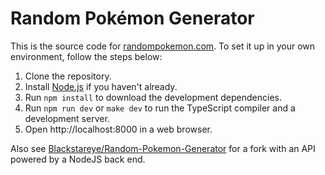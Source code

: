 # Random Pokémon Generator
This is the source code for [randompokemon.com](https://randompokemon.com). To set it up in your own environment, follow the steps below:

1. Clone the repository.
2. Install [Node.js](https://nodejs.org) if you haven't already.
3. Run `npm install` to download the development dependencies.
4. Run `npm run dev` or `make dev` to run the TypeScript compiler and a development server.
5. Open http://localhost:8000 in a web browser.

Also see [Blackstareye/Random-Pokemon-Generator](https://github.com/Blackstareye/Random-Pokemon-Generator) for a fork with an API powered by a NodeJS back end.
